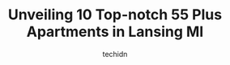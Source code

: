 ---
layout: ampstory
image: https://i0.wp.com/www.depkes.org/wp-content/uploads/2023/06/55-plus-apartments-0-in-lansing-mi-1685844552.png?resize=640,853
author: techidn
featured: false
description: Discover the impressive array of 55 Plus Apartments options in Lansing MI, where you can find 10 of the largest 55 Plus Apartments establishments in the area. From renowned classics to hidde
title: Unveiling 10 Top-notch 55 Plus Apartments in Lansing MI
cover:
   title: Unveiling 10 Top-notch 55 Plus Apartments in Lansing MI
   subtitle: Rickpate
   background: https://www.depkes.org/wp-content/uploads/2023/06/55-plus-apartments-0-in-lansing-mi-1685844552.png

pages: 
 - layout: thirds
   top: <h1>#1 Independence Village of East Lansing</h1>
   bottom: "<p>Independence Village of East Lansing has been a wonderful place for my mother over these past 5 years.  Maggie Quinn is an outstanding Director who leads by example.  She</p>"
   background: https://www.depkes.org/wp-content/uploads/2023/06/55-plus-apartments-1-in-lansing-mi-1685844554.jpeg
   backgroundblur: true
 - layout: thirds
   top: <h1>#2 Grandhaven Manor Communities</h1>
   bottom: "<p>My appliances are older than I am! My apartment has never been painted and my windows (2) hardly open and close. People who live here are mostly wonderful.activities and </p>"
   background: https://www.depkes.org/wp-content/uploads/2023/06/55-plus-apartments-2-in-lansing-mi-1685844554.jpeg
   cta:
      link: https://www.depkes.org/blog/unveiling-10-top-notch-55-plus-apartments-in-lansing-mi/
      text: Unveiling 10 Top-notch 55 Plus Apartments in Lansing MI
 - layout: thirds
   top: <h1>#3 Riverfront Apartments</h1>
   bottom: "<p>601 N Cedar St, Lansing, MI 48912, United States</p>"
   background: https://www.depkes.org/wp-content/uploads/2023/06/55-plus-apartments-3-in-lansing-mi-1685844554.png
   cta:
      link: https://www.depkes.org/blog/unveiling-10-top-notch-55-plus-apartments-in-lansing-mi/
      text: Unveiling 10 Top-notch 55 Plus Apartments in Lansing MI
 - layout: thirds
   top: <h1>#4 Ivan Woods Senior Apartments</h1>
   bottom: "<p>5303 Ivan St, Lansing, MI 48917, United States</p>"
   background: https://images.unsplash.com/photo-1580610447943-1bfbef5efe07?ixlib=rb-4.0.3&ixid=MnwxMjA3fDB8MHxwaG90by1wYWdlfHx8fGVufDB8fHx8&auto=format&fit=crop&w=640&h=853&q=80
   cta:
      link: https://www.depkes.org/blog/unveiling-10-top-notch-55-plus-apartments-in-lansing-mi/
      text: Unveiling 10 Top-notch 55 Plus Apartments in Lansing MI
 - layout: thirds
   top: <h1>#5 Colonial Woods Senior Apartments</h1>
   bottom: "<p>2001 W Mt Hope Ave, Lansing, MI 48910, United States</p>"
   background: https://images.unsplash.com/photo-1613843873231-1447db182f97?ixlib=rb-4.0.3&ixid=MnwxMjA3fDB8MHxwaG90by1wYWdlfHx8fGVufDB8fHx8&auto=format&fit=crop&w=640&h=853&q=80
   cta:
      link: https://www.depkes.org/blog/unveiling-10-top-notch-55-plus-apartments-in-lansing-mi/
      text: Unveiling 10 Top-notch 55 Plus Apartments in Lansing MI
 - layout: thirds
   top: <h1>#6 The Abigail Senior Apartments</h1>
   bottom: "<p>715 W Willow St, Lansing, MI 48906, United States</p>"
   background: https://images.unsplash.com/photo-1620421680010-0766ff230392?ixlib=rb-4.0.3&ixid=MnwxMjA3fDB8MHxwaG90by1wYWdlfHx8fGVufDB8fHx8&auto=format&fit=crop&w=640&h=853&q=80
   cta:
      link: https://www.depkes.org/blog/unveiling-10-top-notch-55-plus-apartments-in-lansing-mi/
      text: Unveiling 10 Top-notch 55 Plus Apartments in Lansing MI
 - layout: thirds
   top: <h1>#7 Capitol Commons Senior Apartments</h1>
   bottom: "<p>500 S Pine St, Lansing, MI 48933, United States</p>"
   background: https://images.unsplash.com/photo-1546497974-b213c9efb599?ixlib=rb-4.0.3&ixid=MnwxMjA3fDB8MHxwaG90by1wYWdlfHx8fGVufDB8fHx8&auto=format&fit=crop&w=640&h=853&q=80
   cta:
      link: https://www.depkes.org/blog/unveiling-10-top-notch-55-plus-apartments-in-lansing-mi/
      text: Unveiling 10 Top-notch 55 Plus Apartments in Lansing MI
 - layout: thirds
   middle: Continue reading...
   background: https://images.unsplash.com/photo-1522441815192-d9f04eb0615c?ixlib=rb-4.0.3&ixid=MnwxMjA3fDB8MHxwaG90by1wYWdlfHx8fGVufDB8fHx8&auto=format&fit=crop&w=640&h=853&q=80
   cta:
      link: https://www.depkes.org/blog/unveiling-10-top-notch-55-plus-apartments-in-lansing-mi/
      text: Unveiling 10 Top-notch 55 Plus Apartments in Lansing MI
      
---